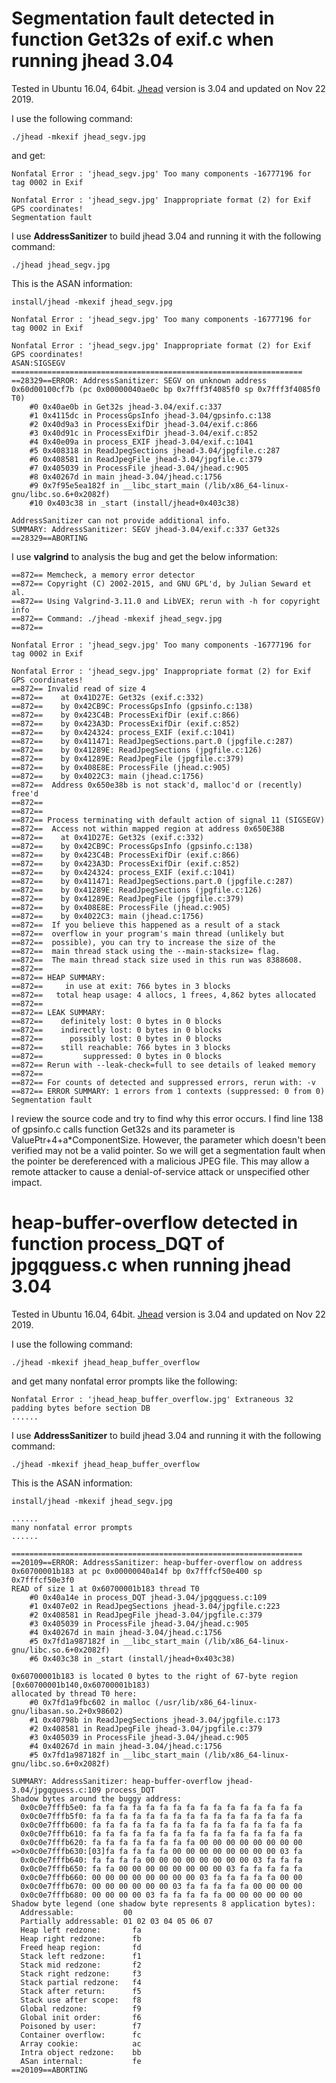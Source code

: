 # Segmentation fault detected in function Get32s of exif.c when running jhead 3.04

Tested in Ubuntu 16.04, 64bit. [Jhead](https://www.sentex.ca/~mwandel/jhead/) version is 3.04 and updated on Nov 22 2019.

I use the following command:

```shell
./jhead -mkexif jhead_segv.jpg
```

and get:

```
Nonfatal Error : 'jhead_segv.jpg' Too many components -16777196 for tag 0002 in Exif

Nonfatal Error : 'jhead_segv.jpg' Inappropriate format (2) for Exif GPS coordinates!
Segmentation fault
```

I use **AddressSanitizer** to build jhead 3.04 and running it with the following command:

```shell
./jhead jhead_segv.jpg
```

This is the ASAN information:

```
install/jhead -mkexif jhead_segv.jpg

Nonfatal Error : 'jhead_segv.jpg' Too many components -16777196 for tag 0002 in Exif

Nonfatal Error : 'jhead_segv.jpg' Inappropriate format (2) for Exif GPS coordinates!
ASAN:SIGSEGV
=================================================================
==28329==ERROR: AddressSanitizer: SEGV on unknown address 0x60d00100cf7b (pc 0x00000040ae0c bp 0x7fff3f4085f0 sp 0x7fff3f4085f0 T0)
    #0 0x40ae0b in Get32s jhead-3.04/exif.c:337
    #1 0x4115dc in ProcessGpsInfo jhead-3.04/gpsinfo.c:138
    #2 0x40d9a3 in ProcessExifDir jhead-3.04/exif.c:866
    #3 0x40d91c in ProcessExifDir jhead-3.04/exif.c:852
    #4 0x40e09a in process_EXIF jhead-3.04/exif.c:1041
    #5 0x408318 in ReadJpegSections jhead-3.04/jpgfile.c:287
    #6 0x408581 in ReadJpegFile jhead-3.04/jpgfile.c:379
    #7 0x405039 in ProcessFile jhead-3.04/jhead.c:905
    #8 0x40267d in main jhead-3.04/jhead.c:1756
    #9 0x7f95e5ea182f in __libc_start_main (/lib/x86_64-linux-gnu/libc.so.6+0x2082f)
    #10 0x403c38 in _start (install/jhead+0x403c38)

AddressSanitizer can not provide additional info.
SUMMARY: AddressSanitizer: SEGV jhead-3.04/exif.c:337 Get32s
==28329==ABORTING
```

I use **valgrind** to analysis the bug and get the below information:

```
==872== Memcheck, a memory error detector
==872== Copyright (C) 2002-2015, and GNU GPL'd, by Julian Seward et al.
==872== Using Valgrind-3.11.0 and LibVEX; rerun with -h for copyright info
==872== Command: ./jhead -mkexif jhead_segv.jpg
==872== 

Nonfatal Error : 'jhead_segv.jpg' Too many components -16777196 for tag 0002 in Exif

Nonfatal Error : 'jhead_segv.jpg' Inappropriate format (2) for Exif GPS coordinates!
==872== Invalid read of size 4
==872==    at 0x41D27E: Get32s (exif.c:332)
==872==    by 0x42CB9C: ProcessGpsInfo (gpsinfo.c:138)
==872==    by 0x423C4B: ProcessExifDir (exif.c:866)
==872==    by 0x423A3D: ProcessExifDir (exif.c:852)
==872==    by 0x424324: process_EXIF (exif.c:1041)
==872==    by 0x411471: ReadJpegSections.part.0 (jpgfile.c:287)
==872==    by 0x41289E: ReadJpegSections (jpgfile.c:126)
==872==    by 0x41289E: ReadJpegFile (jpgfile.c:379)
==872==    by 0x408E8E: ProcessFile (jhead.c:905)
==872==    by 0x4022C3: main (jhead.c:1756)
==872==  Address 0x650e38b is not stack'd, malloc'd or (recently) free'd
==872== 
==872== 
==872== Process terminating with default action of signal 11 (SIGSEGV)
==872==  Access not within mapped region at address 0x650E38B
==872==    at 0x41D27E: Get32s (exif.c:332)
==872==    by 0x42CB9C: ProcessGpsInfo (gpsinfo.c:138)
==872==    by 0x423C4B: ProcessExifDir (exif.c:866)
==872==    by 0x423A3D: ProcessExifDir (exif.c:852)
==872==    by 0x424324: process_EXIF (exif.c:1041)
==872==    by 0x411471: ReadJpegSections.part.0 (jpgfile.c:287)
==872==    by 0x41289E: ReadJpegSections (jpgfile.c:126)
==872==    by 0x41289E: ReadJpegFile (jpgfile.c:379)
==872==    by 0x408E8E: ProcessFile (jhead.c:905)
==872==    by 0x4022C3: main (jhead.c:1756)
==872==  If you believe this happened as a result of a stack
==872==  overflow in your program's main thread (unlikely but
==872==  possible), you can try to increase the size of the
==872==  main thread stack using the --main-stacksize= flag.
==872==  The main thread stack size used in this run was 8388608.
==872== 
==872== HEAP SUMMARY:
==872==     in use at exit: 766 bytes in 3 blocks
==872==   total heap usage: 4 allocs, 1 frees, 4,862 bytes allocated
==872== 
==872== LEAK SUMMARY:
==872==    definitely lost: 0 bytes in 0 blocks
==872==    indirectly lost: 0 bytes in 0 blocks
==872==      possibly lost: 0 bytes in 0 blocks
==872==    still reachable: 766 bytes in 3 blocks
==872==         suppressed: 0 bytes in 0 blocks
==872== Rerun with --leak-check=full to see details of leaked memory
==872== 
==872== For counts of detected and suppressed errors, rerun with: -v
==872== ERROR SUMMARY: 1 errors from 1 contexts (suppressed: 0 from 0)
Segmentation fault
```

I review the source code and try to find why this error occurs. I find line 138 of gpsinfo.c calls function Get32s and its parameter is ValuePtr+4+a*ComponentSize. However, the parameter which doesn't been verified may not be a valid pointer. So we will get a segmentation fault when the pointer be dereferenced with a malicious JPEG file. This may allow a remote attacker to cause a denial-of-service attack or unspecified other impact.

# heap-buffer-overflow detected in function process_DQT of jpgqguess.c when running jhead 3.04

Tested in Ubuntu 16.04, 64bit. [Jhead](https://www.sentex.ca/~mwandel/jhead/) version is 3.04 and updated on Nov 22 2019.

I use the following command:

```shell
./jhead -mkexif jhead_heap_buffer_overflow
```

and get many nonfatal error prompts like the following:

```
Nonfatal Error : 'jhead_heap_buffer_overflow.jpg' Extraneous 32 padding bytes before section DB
......
```

I use **AddressSanitizer** to build jhead 3.04 and running it with the following command:

```shell
./jhead -mkexif jhead_heap_buffer_overflow
```

This is the ASAN information:

```
install/jhead -mkexif jhead_segv.jpg

......
many nonfatal error prompts
......

=================================================================
==20109==ERROR: AddressSanitizer: heap-buffer-overflow on address 0x60700001b183 at pc 0x00000040a14f bp 0x7fffcf50e400 sp 0x7fffcf50e3f0
READ of size 1 at 0x60700001b183 thread T0
    #0 0x40a14e in process_DQT jhead-3.04/jpgqguess.c:109
    #1 0x407e02 in ReadJpegSections jhead-3.04/jpgfile.c:223
    #2 0x408581 in ReadJpegFile jhead-3.04/jpgfile.c:379
    #3 0x405039 in ProcessFile jhead-3.04/jhead.c:905
    #4 0x40267d in main jhead-3.04/jhead.c:1756
    #5 0x7fd1a987182f in __libc_start_main (/lib/x86_64-linux-gnu/libc.so.6+0x2082f)
    #6 0x403c38 in _start (install/jhead+0x403c38)

0x60700001b183 is located 0 bytes to the right of 67-byte region [0x60700001b140,0x60700001b183)
allocated by thread T0 here:
    #0 0x7fd1a9fbc602 in malloc (/usr/lib/x86_64-linux-gnu/libasan.so.2+0x98602)
    #1 0x40798b in ReadJpegSections jhead-3.04/jpgfile.c:173
    #2 0x408581 in ReadJpegFile jhead-3.04/jpgfile.c:379
    #3 0x405039 in ProcessFile jhead-3.04/jhead.c:905
    #4 0x40267d in main jhead-3.04/jhead.c:1756
    #5 0x7fd1a987182f in __libc_start_main (/lib/x86_64-linux-gnu/libc.so.6+0x2082f)

SUMMARY: AddressSanitizer: heap-buffer-overflow jhead-3.04/jpgqguess.c:109 process_DQT
Shadow bytes around the buggy address:
  0x0c0e7fffb5e0: fa fa fa fa fa fa fa fa fa fa fa fa fa fa fa fa
  0x0c0e7fffb5f0: fa fa fa fa fa fa fa fa fa fa fa fa fa fa fa fa
  0x0c0e7fffb600: fa fa fa fa fa fa fa fa fa fa fa fa fa fa fa fa
  0x0c0e7fffb610: fa fa fa fa fa fa fa fa fa fa fa fa fa fa fa fa
  0x0c0e7fffb620: fa fa fa fa fa fa fa fa 00 00 00 00 00 00 00 00
=>0x0c0e7fffb630:[03]fa fa fa fa fa 00 00 00 00 00 00 00 00 03 fa
  0x0c0e7fffb640: fa fa fa fa 00 00 00 00 00 00 00 00 03 fa fa fa
  0x0c0e7fffb650: fa fa 00 00 00 00 00 00 00 00 03 fa fa fa fa fa
  0x0c0e7fffb660: 00 00 00 00 00 00 00 00 03 fa fa fa fa fa 00 00
  0x0c0e7fffb670: 00 00 00 00 00 00 03 fa fa fa fa fa 00 00 00 00
  0x0c0e7fffb680: 00 00 00 00 03 fa fa fa fa fa 00 00 00 00 00 00
Shadow byte legend (one shadow byte represents 8 application bytes):
  Addressable:           00
  Partially addressable: 01 02 03 04 05 06 07 
  Heap left redzone:       fa
  Heap right redzone:      fb
  Freed heap region:       fd
  Stack left redzone:      f1
  Stack mid redzone:       f2
  Stack right redzone:     f3
  Stack partial redzone:   f4
  Stack after return:      f5
  Stack use after scope:   f8
  Global redzone:          f9
  Global init order:       f6
  Poisoned by user:        f7
  Container overflow:      fc
  Array cookie:            ac
  Intra object redzone:    bb
  ASan internal:           fe
==20109==ABORTING
```

